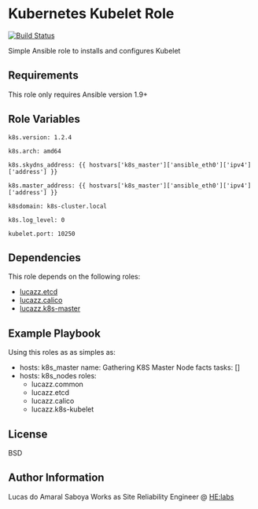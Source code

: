 Kubernetes Kubelet Role
=========

[![Build Status](https://travis-ci.org/lucazz/ansible-k8s-kubelet.svg?branch=master)](https://travis-ci.org/lucazz/ansible-k8s-kubelet)

Simple Ansible role to installs and configures Kubelet

Requirements
------------

This role only requires Ansible version 1.9+

Role Variables
--------------

`k8s.version: 1.2.4`

`k8s.arch: amd64`

`k8s.skydns_address: {{ hostvars['k8s_master']['ansible_eth0']['ipv4']['address'] }}`

`k8s.master_address: {{ hostvars['k8s_master']['ansible_eth0']['ipv4']['address'] }}`

`k8sdomain: k8s-cluster.local`

`k8s.log_level: 0`

`kubelet.port: 10250`

Dependencies
------------

This role depends on the following roles:

*   [lucazz.etcd](https://github.com/lucazz/ansible-etcd)
*   [lucazz.calico](https://github.com/lucazz/ansible-calico)
*   [lucazz.k8s-master](https://github.com/lucazz/ansible-k8s-master)

Example Playbook
----------------

Using this roles as as simples as:
- hosts: k8s_master
  name: Gathering K8S Master Node facts
  tasks: []
- hosts: k8s_nodes
  roles:
    - lucazz.common
    - lucazz.etcd
    - lucazz.calico
    - lucazz.k8s-kubelet

License
-------
BSD

Author Information
------------------

Lucas do Amaral Saboya Works as Site Reliability Engineer @ [HE:labs](https://www.helabs.com)

